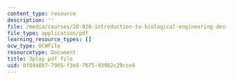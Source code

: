 ```yaml
---
content_type: resource
description: ''
file: /media/courses/20-020-introduction-to-biological-engineering-design-spring-2009/0f89a8b77965f3e8767593982c29cce4_LRcYRm5daCU.pdf
file_type: application/pdf
learning_resource_types: []
ocw_type: OCWFile
resourcetype: Document
title: 3play pdf file
uid: 0f89a8b7-7965-f3e8-7675-93982c29cce4
---
```

